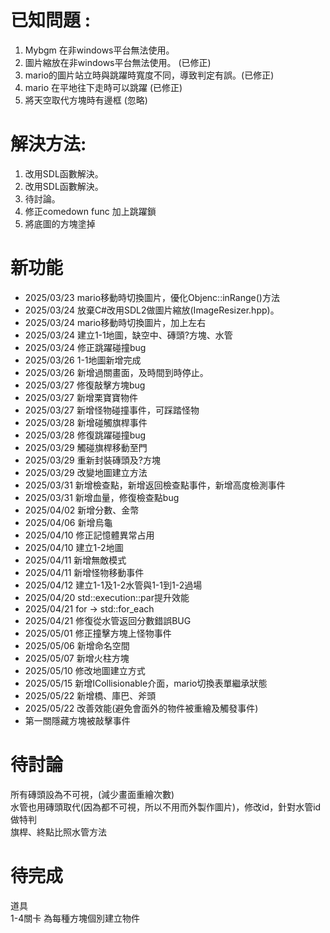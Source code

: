 #	已知問題 :

1. Mybgm 在非windows平台無法使用。
2. 圖片縮放在非windows平台無法使用。 (已修正)
3. mario的圖片站立時與跳躍時寬度不同，導致判定有誤。(已修正)
4. mario 在平地往下走時可以跳躍 (已修正)
5. 將天空取代方塊時有邊框 (忽略)

#	解決方法:

1. 改用SDL函數解決。
2. 改用SDL函數解決。
3. 待討論。
4. 修正comedown func 加上跳躍鎖
5. 將底圖的方塊塗掉

# 新功能

* 2025/03/23 mario移動時切換圖片，優化Objenc::inRange()方法  
* 2025/03/24 放棄C#改用SDL2做圖片縮放(ImageResizer.hpp)。  
* 2025/03/24 mario移動時切換圖片，加上左右  
* 2025/03/24 建立1-1地圖，缺空中、磚頭?方塊、水管  
* 2025/03/24 修正跳躍碰撞bug  
* 2025/03/26 1-1地圖新增完成  
* 2025/03/26 新增過關畫面，及時間到時停止。  
* 2025/03/27 修復敲擊方塊bug  
* 2025/03/27 新增栗寶寶物件  
* 2025/03/27 新增怪物碰撞事件，可踩踏怪物  
* 2025/03/28 新增碰觸旗桿事件  
* 2025/03/28 修復跳躍碰撞bug  
* 2025/03/29 觸碰旗桿移動至門  
* 2025/03/29 重新封裝磚頭及?方塊  
* 2025/03/29 改變地圖建立方法  
* 2025/03/31 新增檢查點，新增返回檢查點事件，新增高度檢測事件  
* 2025/03/31 新增血量，修復檢查點bug  
* 2025/04/02 新增分數、金幣  
* 2025/04/06 新增烏龜  
* 2025/04/10 修正記憶體異常占用  
* 2025/04/10 建立1-2地圖  
* 2025/04/11 新增無敵模式  
* 2025/04/11 新增怪物移動事件  
* 2025/04/12 建立1-1及1-2水管與1-1到1-2過場  
* 2025/04/20 std::execution::par提升效能  
* 2025/04/21 for -> std::for_each  
* 2025/04/21 修復從水管返回分數錯誤BUG  
* 2025/05/01 修正撞擊方塊上怪物事件  
* 2025/05/06 新增命名空間  
* 2025/05/07 新增火柱方塊  
* 2025/05/10 修改地圖建立方式  
* 2025/05/15 新增ICollisionable介面，mario切換表單繼承狀態  
* 2025/05/22 新增橋、庫巴、斧頭  
* 2025/05/22 改善效能(避免會面外的物件被重繪及觸發事件)
* 第一關隱藏方塊被敲擊事件


# 待討論

所有磚頭設為不可視，(減少畫面重繪次數)  
水管也用磚頭取代(因為都不可視，所以不用而外製作圖片)，修改id，針對水管id做特判  
旗桿、終點比照水管方法  

# 待完成

道具  
1-4關卡
為每種方塊個別建立物件
